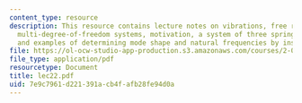 ```yaml
---
content_type: resource
description: This resource contains lecture notes on vibrations, free response of
  multi-degree-of-freedom systems, motivation, a system of three springs and two masses,
  and examples of determining mode shape and natural frequencies by inspection.
file: https://ol-ocw-studio-app-production.s3.amazonaws.com/courses/2-003j-dynamics-and-control-i-spring-2007/7e9c7961d221391acb4fafb28fe94d0a_lec22.pdf
file_type: application/pdf
resourcetype: Document
title: lec22.pdf
uid: 7e9c7961-d221-391a-cb4f-afb28fe94d0a
---
```

